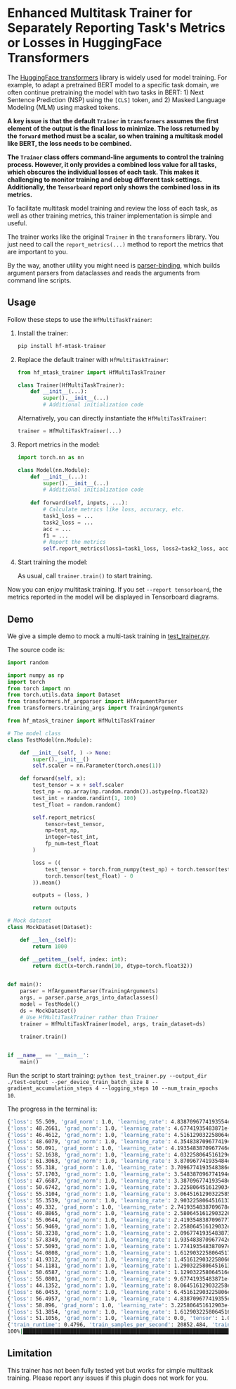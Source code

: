 # Enhanced Multitask Trainer for Separately Reporting Task's Metrics or Losses in HuggingFace Transformers

The [HuggingFace transformers](https://github.com/huggingface/transformers) library is widely used for model training. For example, to adapt a pretrained BERT model to a specific task domain, we often continue pretraining the model with two tasks in BERT: 1) Next Sentence Prediction (NSP) using the `[CLS]` token, and 2) Masked Language Modeling (MLM) using masked tokens. 

**A key issue is that the default `Trainer` in `transformers` assumes the first element of the output is the final loss to minimize. The loss returned by the `forward` method must be a scalar, so when training a multitask model like BERT, the loss needs to be combined.**

**The `Trainer` class offers command-line arguments to control the training process. However, it only provides a combined loss value for all tasks, which obscures the individual losses of each task. This makes it challenging to monitor training and debug different task settings. Additionally, the `Tensorboard` report only shows the combined loss in its metrics.**

To facilitate multitask model training and review the loss of each task, as well as other training metrics, this trainer implementation is simple and useful.

The trainer works like the original `Trainer` in the `transformers` library. You just need to call the `report_metrics(...)` method to report the metrics that are important to you.

By the way, another utility you might need is [parser-binding](https://github.com/zipzou/parser-binding), which builds argument parsers from dataclasses and reads the arguments from command line scripts.

## Usage

Follow these steps to use the `HfMultiTaskTrainer`:

1. Install the trainer:

    ```sh
    pip install hf-mtask-trainer
    ```

2. Replace the default trainer with `HfMultiTaskTrainer`:

    ```python
    from hf_mtask_trainer import HfMultiTaskTrainer

    class Trainer(HfMultiTaskTrainer):
        def __init__(...):
            super().__init__(...)
            # Additional initialization code
    ```

    Alternatively, you can directly instantiate the `HfMultiTaskTrainer`:

    ```python
    trainer = HfMultiTaskTrainer(...)
    ```

3. Report metrics in the model:

    ```python
    import torch.nn as nn

    class Model(nn.Module):
        def __init__(...):
            super().__init__(...)
            # Additional initialization code
        
        def forward(self, inputs, ...):
            # Calculate metrics like loss, accuracy, etc.
            task1_loss = ...
            task2_loss = ...
            acc = ...
            f1 = ...
            # Report the metrics
            self.report_metrics(loss1=task1_loss, loss2=task2_loss, acc=acc, f1=f1)
    ```

4. Start training the model:

    As usual, call `trainer.train()` to start training.

Now you can enjoy multitask training. If you set `--report tensorboard`, the metrics reported in the model will be displayed in Tensorboard diagrams.


## Demo

We give a simple demo to mock a multi-task training in [test_trainer.py](./test_trainer.py).

The source code is:
```python
import random

import numpy as np
import torch
from torch import nn
from torch.utils.data import Dataset
from transformers.hf_argparser import HfArgumentParser
from transformers.training_args import TrainingArguments

from hf_mtask_trainer import HfMultiTaskTrainer

# The model class
class TestModel(nn.Module):

    def __init__(self, ) -> None:
        super().__init__()
        self.scaler = nn.Parameter(torch.ones(1))

    def forward(self, x):
        test_tensor = x + self.scaler
        test_np = np.array(np.random.randn()).astype(np.float32)
        test_int = random.randint(1, 100)
        test_float = random.random()

        self.report_metrics(
            tensor=test_tensor,
            np=test_np,
            integer=test_int,
            fp_num=test_float
        )

        loss = ((
            test_tensor + torch.from_numpy(test_np) + torch.tensor(test_int) +
            torch.tensor(test_float) - 0
        )).mean()

        outputs = (loss, )

        return outputs

# Mock dataset
class MockDataset(Dataset):

    def __len__(self):
        return 1000

    def __getitem__(self, index: int):
        return dict(x=torch.randn(10, dtype=torch.float32))


def main():
    parser = HfArgumentParser(TrainingArguments)
    args, = parser.parse_args_into_dataclasses()
    model = TestModel()
    ds = MockDataset()
    # Use HfMultiTaskTrainer rather than Trainer
    trainer = HfMultiTaskTrainer(model, args, train_dataset=ds)

    trainer.train()


if __name__ == '__main__':
    main()

```

Run the script to start training: `python test_trainer.py --output_dir ./test-output --per_device_train_batch_size 8 --gradient_accumulation_steps 4 --logging_steps 10 --num_train_epochs 10`.

The progress in the terminal is:
```sh
{'loss': 55.509, 'grad_norm': 1.0, 'learning_rate': 4.8387096774193554e-05, 'tensor': 0.9841784507036209, 'np': -0.21863683552946894, 'integer': 54.3, 'fp_num': 0.4434714410935673, 'epoch': 0.32}               
{'loss': 48.2661, 'grad_norm': 1.0, 'learning_rate': 4.67741935483871e-05, 'tensor': 0.9985833063721656, 'np': -0.02904345905408263, 'integer': 46.725, 'fp_num': 0.5715085473120125, 'epoch': 0.64}              
{'loss': 46.4612, 'grad_norm': 1.0, 'learning_rate': 4.516129032258064e-05, 'tensor': 0.9966234847903251, 'np': 0.010173140384722501, 'integer': 44.95, 'fp_num': 0.5043715258219943, 'epoch': 0.96}              
{'loss': 48.6079, 'grad_norm': 1.0, 'learning_rate': 4.3548387096774194e-05, 'tensor': 0.9955430060625077, 'np': -0.03289987128227949, 'integer': 47.175, 'fp_num': 0.47028585139293366, 'epoch': 1.28}           
{'loss': 50.091, 'grad_norm': 1.0, 'learning_rate': 4.1935483870967746e-05, 'tensor': 0.9734495922923088, 'np': 0.06655221048276871, 'integer': 48.55, 'fp_num': 0.5009696474466848, 'epoch': 1.6}                
{'loss': 52.1638, 'grad_norm': 1.0, 'learning_rate': 4.032258064516129e-05, 'tensor': 1.0023577958345413, 'np': 0.18944044597446918, 'integer': 50.5, 'fp_num': 0.47205086657725437, 'epoch': 1.92}               
{'loss': 61.3063, 'grad_norm': 1.0, 'learning_rate': 3.870967741935484e-05, 'tensor': 1.0168104887008667, 'np': -0.10900555825792253, 'integer': 60.0, 'fp_num': 0.39849607236524115, 'epoch': 2.24}              
{'loss': 55.318, 'grad_norm': 1.0, 'learning_rate': 3.7096774193548386e-05, 'tensor': 1.015606315433979, 'np': 0.21950888196006418, 'integer': 53.575, 'fp_num': 0.5078790131376146, 'epoch': 2.56}               
{'loss': 57.1703, 'grad_norm': 1.0, 'learning_rate': 3.548387096774194e-05, 'tensor': 1.0161942049860955, 'np': -0.08120755353011191, 'integer': 55.675, 'fp_num': 0.5603439507938002, 'epoch': 2.88}             
{'loss': 47.6687, 'grad_norm': 1.0, 'learning_rate': 3.387096774193548e-05, 'tensor': 0.9780291050672532, 'np': 0.21060471932869404, 'integer': 46.025, 'fp_num': 0.4550899259063651, 'epoch': 3.2}               
{'loss': 50.6742, 'grad_norm': 1.0, 'learning_rate': 3.2258064516129034e-05, 'tensor': 0.9773322150111199, 'np': 0.053728557180147615, 'integer': 49.15, 'fp_num': 0.4931880990797102, 'epoch': 3.52}             
{'loss': 55.3104, 'grad_norm': 1.0, 'learning_rate': 3.0645161290322585e-05, 'tensor': 0.962137694656849, 'np': -0.079732296615839, 'integer': 53.975, 'fp_num': 0.45303205544101893, 'epoch': 3.84}              
{'loss': 55.3539, 'grad_norm': 1.0, 'learning_rate': 2.9032258064516133e-05, 'tensor': 1.0214665666222573, 'np': -0.15776186664588748, 'integer': 53.9, 'fp_num': 0.590140296440284, 'epoch': 4.16}               
{'loss': 49.332, 'grad_norm': 1.0, 'learning_rate': 2.7419354838709678e-05, 'tensor': 1.0191335454583168, 'np': -0.2712035422213376, 'integer': 48.025, 'fp_num': 0.5590896723075907, 'epoch': 4.48}              
{'loss': 49.8865, 'grad_norm': 1.0, 'learning_rate': 2.5806451612903226e-05, 'tensor': 1.0170967370271682, 'np': 0.02669397685676813, 'integer': 48.275, 'fp_num': 0.5677363725430722, 'epoch': 4.8}              
{'loss': 55.0644, 'grad_norm': 1.0, 'learning_rate': 2.4193548387096777e-05, 'tensor': 0.99910968542099, 'np': 0.12097712438553572, 'integer': 53.475, 'fp_num': 0.4693036682925622, 'epoch': 5.12}               
{'loss': 56.9469, 'grad_norm': 1.0, 'learning_rate': 2.258064516129032e-05, 'tensor': 1.0159066557884215, 'np': -0.06122639870736748, 'integer': 55.6, 'fp_num': 0.3922143274213026, 'epoch': 5.44}               
{'loss': 58.3238, 'grad_norm': 1.0, 'learning_rate': 2.0967741935483873e-05, 'tensor': 0.9946490600705147, 'np': -0.038768217992037536, 'integer': 56.875, 'fp_num': 0.49290766579450906, 'epoch': 5.76}          
{'loss': 57.8349, 'grad_norm': 1.0, 'learning_rate': 1.935483870967742e-05, 'tensor': 0.9948656186461449, 'np': -0.15342782847583294, 'integer': 56.55, 'fp_num': 0.4434852700815277, 'epoch': 6.08}              
{'loss': 57.5093, 'grad_norm': 1.0, 'learning_rate': 1.774193548387097e-05, 'tensor': 0.9814934283494949, 'np': 0.17727854922413827, 'integer': 55.85, 'fp_num': 0.5005189062297719, 'epoch': 6.4}                
{'loss': 54.0808, 'grad_norm': 1.0, 'learning_rate': 1.6129032258064517e-05, 'tensor': 1.0003552585840225, 'np': 0.09905800204724073, 'integer': 52.425, 'fp_num': 0.5563636991813741, 'epoch': 6.72}             
{'loss': 41.9312, 'grad_norm': 1.0, 'learning_rate': 1.4516129032258066e-05, 'tensor': 0.9884074732661248, 'np': 0.1483861011918634, 'integer': 40.275, 'fp_num': 0.51941084196083, 'epoch': 7.04}                
{'loss': 54.1181, 'grad_norm': 1.0, 'learning_rate': 1.2903225806451613e-05, 'tensor': 1.0151973858475685, 'np': 0.47866107723675666, 'integer': 52.175, 'fp_num': 0.4492639089144623, 'epoch': 7.36}             
{'loss': 50.6587, 'grad_norm': 1.0, 'learning_rate': 1.129032258064516e-05, 'tensor': 0.9820004492998123, 'np': -0.012274338398128748, 'integer': 49.2, 'fp_num': 0.4889366814531261, 'epoch': 7.68}              
{'loss': 55.0801, 'grad_norm': 1.0, 'learning_rate': 9.67741935483871e-06, 'tensor': 0.9795809179544449, 'np': -0.07257360897492618, 'integer': 53.725, 'fp_num': 0.448120297698113, 'epoch': 8.0}                
{'loss': 44.1352, 'grad_norm': 1.0, 'learning_rate': 8.064516129032258e-06, 'tensor': 0.9734664395451545, 'np': 0.286221909429878, 'integer': 42.375, 'fp_num': 0.5005484995389671, 'epoch': 8.32}                
{'loss': 66.0453, 'grad_norm': 1.0, 'learning_rate': 6.451612903225806e-06, 'tensor': 0.9795126229524612, 'np': 0.030494442163035273, 'integer': 64.525, 'fp_num': 0.5103026267522799, 'epoch': 8.64}             
{'loss': 56.4957, 'grad_norm': 1.0, 'learning_rate': 4.838709677419355e-06, 'tensor': 0.9856317490339279, 'np': 0.2455663602799177, 'integer': 54.775, 'fp_num': 0.48952095056963413, 'epoch': 8.96}              
{'loss': 58.896, 'grad_norm': 1.0, 'learning_rate': 3.225806451612903e-06, 'tensor': 0.9927483782172203, 'np': 0.14382120433729143, 'integer': 57.275, 'fp_num': 0.4843773558505675, 'epoch': 9.28}               
{'loss': 51.3854, 'grad_norm': 1.0, 'learning_rate': 1.6129032258064516e-06, 'tensor': 0.974456462264061, 'np': -0.03793883747421205, 'integer': 49.975, 'fp_num': 0.4738723365026173, 'epoch': 9.6}              
{'loss': 51.1056, 'grad_norm': 1.0, 'learning_rate': 0.0, 'tensor': 1.0064959138631822, 'np': 0.17969400193542243, 'integer': 49.375, 'fp_num': 0.5444181010304485, 'epoch': 9.92}                                
{'train_runtime': 0.4796, 'train_samples_per_second': 20852.484, 'train_steps_per_second': 646.427, 'train_loss': 53.31389662219632, 'epoch': 9.92}                                                               
100%|█████████████████████████████████████████████████████████████████████████████████████████████████████████████████████| 310/310 [00:00<00:00, 648.81it/s]
```

## Limitation

This trainer has not been fully tested yet but works for simple multitask training. Please report any issues if this plugin does not work for you.


